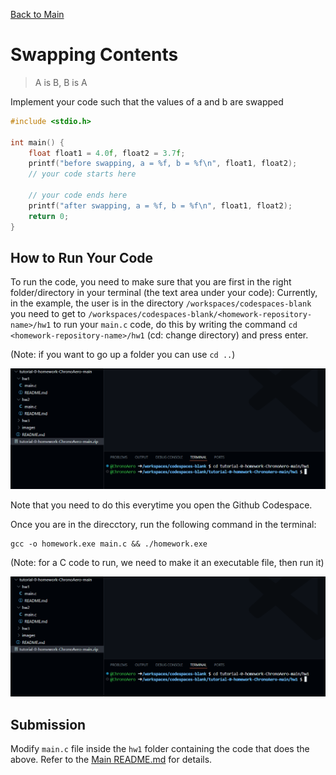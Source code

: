 [Back to Main](../README.md)

# Swapping Contents

> A is B, B is A

Implement your code such that the values of a and b are swapped

```c
#include <stdio.h>

int main() {
    float float1 = 4.0f, float2 = 3.7f;
    printf("before swapping, a = %f, b = %f\n", float1, float2);
    // your code starts here
    
    // your code ends here
    printf("after swapping, a = %f, b = %f\n", float1, float2);
    return 0;
}
```

## How to Run Your Code

To run the code, you need to make sure that you are first in the right folder/directory in your terminal (the text area under your code):
Currently, in the example, the user is in the directory `/workspaces/codespaces-blank` you need to get to `/workspaces/codespaces-blank/<homework-repository-name>/hw1` to run your `main.c` code, do this by writing the command `cd <homework-repository-name>/hw1` (cd: change directory) and press enter.

(Note: if you want to go up a folder you can use `cd ..`)

![image](./../images/462ba8f7-a31a-4797-86fc-250e2d353d8e.png)

Note that you need to do this everytime you open the Github Codespace.

Once you are in the direcctory, run the following command in the terminal:
```
gcc -o homework.exe main.c && ./homework.exe
```
(Note: for a C code to run, we need to make it an executable file, then run it)

![image](./../images/368292205-462ba8f7-a31a-4797-86fc-250e2d353d8e.png)


## Submission

Modify `main.c` file inside the `hw1` folder containing the code that does the above. Refer to the [Main README.md](../README.md) for details.


